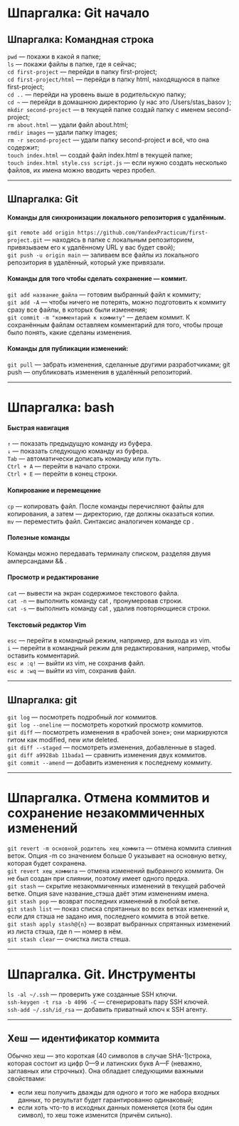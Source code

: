 # Шпаргалка: Git начало<br>
## Шпаргалка: Командная строка<br>
`pwd` — покажи в какой я папке;<br>
`ls` — покажи файлы в папке, где я сейчас;<br>
`cd first-project` — перейди в папку first-project;<br>
`cd first-project/html` — перейди в папку html, находящуюся в папке first-project;<br>
`cd ..` — перейди на уровень выше в родительскую папку;<br>
`cd ~` — перейди в домашнюю директорию (у нас это /Users/stas_basov );<br>
`mkdir second-project` — в текущей папке создай папку с именем second-project;<br>
`rm about.html` — удали файл about.html;<br>
`rmdir images` — удали папку images;<br>
`rm -r second-project` — удали папку second-project и всё, что она содержит;<br>
`touch index.html` — создай файл index.html в текущей папке;<br>
`touch index.html style.css script.js` — если нужно создать несколько файлов, их имена можно вводить через пробел.<br>

---

## Шпаргалка: Git<br>
#### Команды для синхронизации локального репозитория с удалённым.<br>
`git remote add origin https://github.com/YandexPracticum/first-project.git` — находясь в папке с локальным репозиторием, привязываем его к удалённому URL у вас будет свой);<br>
`git push -u origin main` — заливаем все файлы из локального репозитория в удалённый, который уже привязали.<br>
#### Команды для того чтобы сделать сохранение — коммит.<br>
`git add название_файла` — готовим выбранный файл к коммиту;<br>
`git add -A` — чтобы ничего не потерять, можно подготовить к коммиту сразу все файлы, в которых были изменения;<br>
`git commit -m "комментарий к коммиту"` — делаем коммит. К сохранённым файлам оставляем комментарий для того, чтобы проще было понять, какие сделаны изменения.<br>
#### Команды для публикации изменений:<br>
`git pull` — забрать изменения, сделанные другими разработчиками; git push — опубликовать изменения в удалённый репозиторий.<br>

---

# Шпаргалка: bash<br>
#### Быстрая навигация<br>
`↑` — показать предыдущую команду из буфера.<br>
`↓` — показать следующую команду из буфера.<br>
`Tab` — автоматически дописать команду или путь.<br>
`Ctrl + A` — перейти в начало строки.<br>
`Ctrl + E` — перейти в конец строки.<br>
#### Копирование и перемещение<br>
`cp` — копировать файл. После команды перечисляют файлы для копирования, а затем — директорию, где должны оказаться копии.<br>
`mv` — переместить файл. Синтаксис аналогичен команде cp .
#### Полезные команды<br>
Команды можно передавать терминалу списком, разделяя двумя амперсандами && .<br>
#### Просмотр и редактирование<br>
`cat` — вывести на экран содержимое текстового файла.<br>
`cat -n` — выполнить команду cat , пронумеровав строки.<br>
`cat -s` — выполнить команду cat , удалив повторяющиеся строки.<br>
#### Текстовый редактор Vim<br>
`esc` — перейти в командный режим, например, для выхода из vim.<br>
`i` — перейти в командный режим для редактирования, например, чтобы оставить комментарий.<br>
`esc и :q!` — выйти из vim, не сохранив файл.<br>
`esc и :wq` — выйти из vim, сохранив файл.<br>

---

## Шпаргалка: git<br>
`git log` — посмотреть подробный лог коммитов.<br>
`git log --oneline` — посмотреть короткий просмотр коммитов.<br>
`git diff` — посмотреть изменения в «рабочей зоне»; они маркируются гитом как modified, new или deleted.<br>
`git diff --staged` — посмотреть изменения, добавленные в staged.<br>
`git diff a9928ab 11bada1` — сравнить изменения двух коммитов.<br>
`git commit --amend` — добавить изменения к последнему коммиту.<br>

---

# Шпаргалка. Отмена коммитов и сохранение незакоммиченных изменений<br>
`git revert -m основной_родитель хеш_коммита` — отмена коммита слияния веток. Опция -m со значением больше 0 указывает на основную ветку, которая будет сохранена.<br>
`git revert хеш_коммита` — отмена изменений выбранного коммита. Он не был
создан при слиянии, поэтому имеет одного предка.<br>
`git stash` — скрытие незакоммиченных изменений в текущей рабочей ветке. Опция save название_стэша даёт этим изменениям имена.<br>
`git stash pop` — возврат последних изменений в любой ветке.<br>
`git stash list` — показ списка спрятанных во всех ветках изменений и, если для стэша не задано имя, последнего коммита в этой ветке.<br>
`git stash apply stash@{n}` — возврат выбранных спрятанных изменений из листа стэша, где n — номер в нём.<br>
`git stash clear` — очистка листа стеша.<br>

---

# Шпаргалка. Git. Инструменты<br>
`ls -al ~/.ssh` — проверить уже созданные SSH ключи.<br>
`ssh-keygen -t rsa -b 4096 -C` — сгенерировать пару SSH ключей.<br>
`ssh-add ~/.ssh/id_rsa` — добавить приватный ключ к SSH агенту.<br>

---

## Хеш — идентификатор коммита

Обычно хеш — это короткая (40 символов в случае SHA-1)строка, которая состоит из цифр 0—9 и латинских букв A—F (неважно, заглавных или строчных). Она обладает следующими важными свойствами:
- если хеш получить дважды для одного и того же набора входных данных, то результат будет гарантированно одинаковый;
- если хоть что-то в исходных данных поменяется (хотя бы один символ), то хеш тоже изменится (причём сильно).

